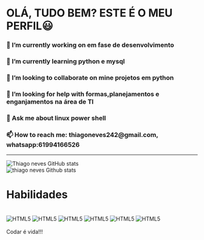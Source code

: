 <!DOCTYPE html>
<html>
<head>
    
</head>
<body>
    <div>
        <h1> OLÁ, TUDO BEM? ESTE É O MEU PERFIL😃 </h1>
        <p></p>
        <h3>
            🔭 I’m currently working on em fase de desenvolvimento
        </h3>
        <h3>
            🌱 I’m currently learning python e mysql
        </h3>
        <h3>
            👯 I’m looking to collaborate on mine projetos em python
        </h3>
        <h3>
            🤔 I’m looking for help with formas,planejamentos e enganjamentos na área de TI
        </h3>
        <h3>
            💬 Ask me about linux power shell
        </h3> 
        <h3>
            📫 How to reach me: thiagoneves242@gmail.com, whatsapp:61994166526
        </h3>
    </div><hr>

![Thiago neves GitHub stats](https://github-readme-stats.vercel.app/api?username=ThiagoNeves&show_icons=true&theme=dark)
<br/>
![thiago neves Github stats](https://github-readme-stats.vercel.app/api/top-langs/?username=thiagoneves242&theme=dark)
<h1>Habilidades</h1>

<div style="display: inline_block"><br/>
    <img alt="HTML5" align="center" src="https://img.shields.io/badge/HTML5-E34F26?style=for-the-badge&logo=html5&logoColor=white"/>
    <img alt="HTML5" align="center" src="https://img.shields.io/badge/JavaScript-F7DF1E?style=for-the-badge&logo=javascript&logoColor=black"/>
    <img alt="HTML5" align="center" src="https://img.shields.io/badge/Python-14354C?style=for-the-badge&logo=python&logoColor=white"/>
    <img alt="HTML5" align="center" src="https://img.shields.io/badge/Java-ED8B00?style=for-the-badge&logo=java&logoColor=white"/>
    <img alt="HTML5" align="center" src="https://img.shields.io/badge/CSS3-1572B6?style=for-the-badge&logo=css3&logoColor=white"/>
    <img alt="HTML5" align="center" src="https://img.shields.io/badge/MySQL-00000F?style=for-the-badge&logo=mysql&logoColor=white"/>
</div><br/>
Codar é vida!!! 
</body>
</html>
